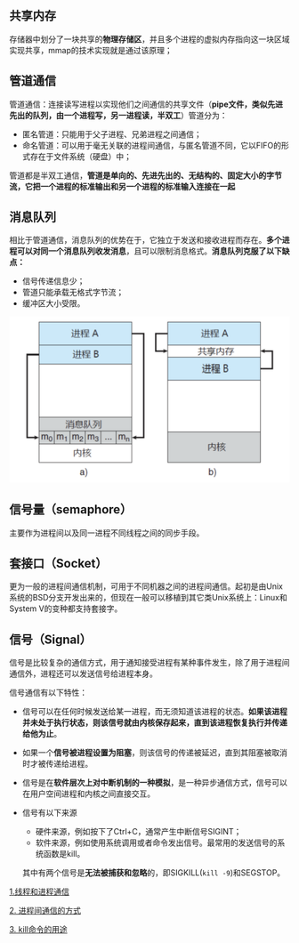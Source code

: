 ## 共享内存

存储器中划分了一块共享的**物理存储区**，并且多个进程的虚拟内存指向这一块区域实现共享，mmap的技术实现就是通过该原理；



## 管道通信

管道通信：连接读写进程以实现他们之间通信的共享文件（**pipe文件，类似先进先出的队列，由一个进程写，另一进程读，半双工**）管道分为：

- 匿名管道：只能用于父子进程、兄弟进程之间通信；
- 命名管道：可以用于毫无关联的进程间通信，与匿名管道不同，它以FIFO的形式存在于文件系统（硬盘）中；

管道都是半双工通信，**管道是单向的、先进先出的、无结构的、固定大小的字节流，它把一个进程的标准输出和另一个进程的标准输入连接在一起**



## 消息队列

相比于管道通信，消息队列的优势在于，它独立于发送和接收进程而存在。**多个进程可以对同一个消息队列收发消息**，且可以限制消息格式。**消息队列克服了以下缺点：**

- 信号传递信息少；
- 管道只能承载无格式字节流；
- 缓冲区大小受限。





![进程通信模型](../Resources/进程通信模型.png)





## 信号量（semaphore）

主要作为进程间以及同一进程不同线程之间的同步手段。



## 套接口（Socket）

更为一般的进程间通信机制，可用于不同机器之间的进程间通信。起初是由Unix系统的BSD分支开发出来的，但现在一般可以移植到其它类Unix系统上：Linux和System V的变种都支持套接字。



## 信号（Signal）

信号是比较复杂的通信方式，用于通知接受进程有某种事件发生，除了用于进程间通信外，进程还可以发送信号给进程本身。

信号通信有以下特性：

- 信号可以在任何时候发送给某一进程，而无须知道该进程的状态。**如果该进程并未处于执行状态，则该信号就由内核保存起来，直到该进程恢复执行并传递给他为止**。

- 如果一个**信号被进程设置为阻塞**，则该信号的传递被延迟，直到其阻塞被取消时才被传递给进程。

- 信号是在**软件层次上对中断机制的一种模拟**，是一种异步通信方式，信号可以在用户空间进程和内核之间直接交互。

- 信号有以下来源

    - 硬件来源，例如按下了Ctrl+C，通常产生中断信号SIGINT；
    - 软件来源，例如使用系统调用或者命令发出信号。最常用的发送信号的系统函数是kill。

    其中有两个信号是**无法被捕获和忽略**的，即SIGKILL(`kill -9`)和SEGSTOP。





[1.线程和进程通信](https://segmentfault.com/a/1190000008732448)

[2. 进程间通信的方式](https://www.cnblogs.com/LUO77/p/5816326.html)

[3. kill命令的用途](https://www.cnblogs.com/sparkdev/p/6659629.html)

